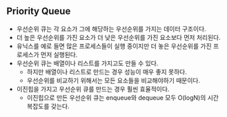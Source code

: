 ## Priority Queue

- 우선순위 큐는 각 요소가 그에 해당하는 우선순위를 가지는 데이터 구조이다.
- 더 높은 우선순위를 가진 요소가 더 낮은 우선순위를 가진 요소보다 먼저 처리된다.
- 유닉스를 예로 들면 많은 프로세스들이 실행 중이지만 더 놓은 우선순위를 가진 프로세스가 먼저 실행된다.
- 우선순위 큐는 배열이나 리스트를 가지고도 만들 수 있다.
  - 하지만 배열이나 리스트로 만드는 경우 성능이 매우 좋지 못하다.
  - 우선순위를 비교하기 위해서는 모든 요소들을 비교해야하기 때문이다.
- 이진힙을 가지고 우선순위 큐를 만드는 경우 훨씬 효율적이다.
  - 이진힙으로 만든 우선순위 큐는 enqueue와 dequeue 모두 O(logN)의 시간 복잡도를 갖는다.
